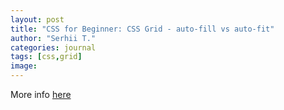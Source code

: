 ```yaml
---
layout: post
title: "CSS for Beginner: CSS Grid - auto-fill vs auto-fit"
author: "Serhii T."
categories: journal
tags: [css,grid]
image: 
---
```


More info [here](https://css-tricks.com/auto-sizing-columns-css-grid-auto-fill-vs-auto-fit/)

